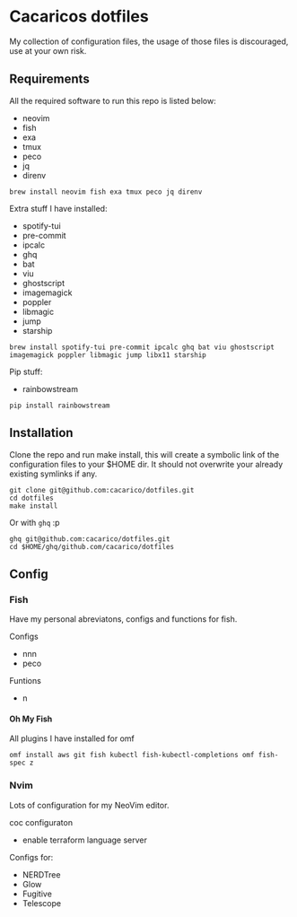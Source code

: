 # Cacaricos dotfiles

My collection of configuration files, the usage of those files is discouraged, use at your own risk.

## Requirements

All the required software to run this repo is listed below:
* neovim
* fish
* exa
* tmux
* peco
* jq
* direnv

```
brew install neovim fish exa tmux peco jq direnv
```
Extra stuff I have installed:
* spotify-tui
* pre-commit
* ipcalc
* ghq
* bat
* viu
* ghostscript
* imagemagick
* poppler
* libmagic
* jump
* starship

```
brew install spotify-tui pre-commit ipcalc ghq bat viu ghostscript imagemagick poppler libmagic jump libx11 starship
```

Pip stuff:
* rainbowstream

```
pip install rainbowstream
```

## Installation

Clone the repo and run make install, this will create a symbolic link of the configuration files to your $HOME dir. It should not overwrite your already existing symlinks if any.
```
git clone git@github.com:cacarico/dotfiles.git
cd dotfiles
make install
```

Or with `ghq` :p
```
ghq git@github.com:cacarico/dotfiles.git
cd $HOME/ghq/github.com/cacarico/dotfiles
```

## Config

### Fish

Have my personal abreviatons, configs and functions for fish.

Configs
* nnn
* peco

Funtions
* n

#### Oh My Fish

All plugins I have installed for omf

```
omf install aws git fish kubectl fish-kubectl-completions omf fish-spec z

```

### Nvim

Lots of configuration for my NeoVim editor.

coc configuraton
* enable terraform language server


Configs for:
* NERDTree
* Glow
* Fugitive
* Telescope

